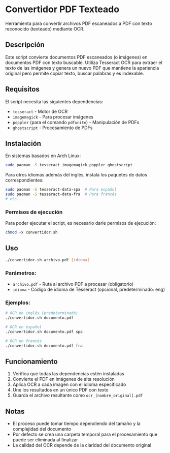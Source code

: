 # Convertidor PDF Texteado

Herramienta para convertir archivos PDF escaneados a PDF con texto reconocido (texteado) mediante OCR.

## Descripción

Este script convierte documentos PDF escaneados (o imágenes) en documentos PDF con texto buscable. Utiliza Tesseract OCR para extraer el texto de las imágenes y genera un nuevo PDF que mantiene la apariencia original pero permite copiar texto, buscar palabras y es indexable.

## Requisitos

El script necesita las siguientes dependencias:
- `tesseract` - Motor de OCR
- `imagemagick` - Para procesar imágenes
- `poppler` (para el comando `pdfunite`) - Manipulación de PDFs
- `ghostscript` - Procesamiento de PDFs

## Instalación

En sistemas basados en Arch Linux:

```bash
sudo pacman -S tesseract imagemagick poppler ghostscript
```

Para otros idiomas además del inglés, instala los paquetes de datos correspondientes:

```bash
sudo pacman -S tesseract-data-spa  # Para español
sudo pacman -S tesseract-data-fra  # Para francés
# etc...
```

### Permisos de ejecución

Para poder ejecutar el script, es necesario darle permisos de ejecución:

```bash
chmod +x convertidor.sh
```

## Uso

```bash
./convertidor.sh archivo.pdf [idioma]
```

### Parámetros:

- `archivo.pdf` - Ruta al archivo PDF a procesar (obligatorio)
- `idioma` - Código de idioma de Tesseract (opcional, predeterminado: eng)

### Ejemplos:

```bash
# OCR en inglés (predeterminado)
./convertidor.sh documento.pdf

# OCR en español
./convertidor.sh documento.pdf spa

# OCR en francés
./convertidor.sh documento.pdf fra
```

## Funcionamiento

1. Verifica que todas las dependencias estén instaladas
2. Convierte el PDF en imágenes de alta resolución
3. Aplica OCR a cada imagen con el idioma especificado
4. Une los resultados en un único PDF con texto
5. Guarda el archivo resultante como `ocr_[nombre_original].pdf`

## Notas

- El proceso puede tomar tiempo dependiendo del tamaño y la complejidad del documento
- Por defecto se crea una carpeta temporal para el procesamiento que puede ser eliminada al finalizar
- La calidad del OCR depende de la claridad del documento original 